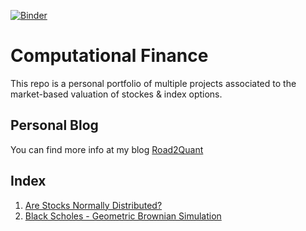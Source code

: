 [![Binder](https://mybinder.org/badge_logo.svg)](https://mybinder.org/v2/gh/mateomarks/Computational-Finance.git/master?urlpath=lab)

# Computational Finance
This repo is a personal portfolio of multiple projects associated to the market-based valuation of stockes & index options.

## Personal Blog
You can find more info at my blog [Road2Quant](https://www.road2quant.com/categories/comp-finance)

## Index
1. [Are Stocks Normally Distributed?](./01%20Normality%20Check.ipynb)
2. [Black Scholes - Geometric Brownian Simulation](./02%20BSM%20Brownian.ipynb)


